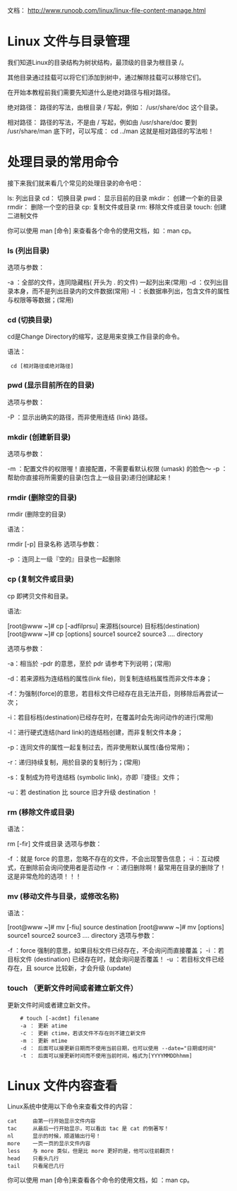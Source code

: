 

文档： http://www.runoob.com/linux/linux-file-content-manage.html

# Linux 文件与目录管理

我们知道Linux的目录结构为树状结构，最顶级的目录为根目录 /。

其他目录通过挂载可以将它们添加到树中，通过解除挂载可以移除它们。

在开始本教程前我们需要先知道什么是绝对路径与相对路径。

绝对路径：
路径的写法，由根目录 / 写起，例如： /usr/share/doc 这个目录。

相对路径：
路径的写法，不是由 / 写起，例如由 /usr/share/doc 要到 /usr/share/man 底下时，可以写成： cd ../man 这就是相对路径的写法啦！


# 处理目录的常用命令

接下来我们就来看几个常见的处理目录的命令吧：

ls:         列出目录
cd：        切换目录
pwd：       显示目前的目录
mkdir：     创建一个新的目录
rmdir：     删除一个空的目录
cp:         复制文件或目录
rm:         移除文件或目录
touch:       创建二进制文件

你可以使用 man [命令] 来查看各个命令的使用文档，如 ：man cp。


### ls      (列出目录)

选项与参数：

-a ：全部的文件，连同隐藏档( 开头为 . 的文件) 一起列出来(常用)
-d ：仅列出目录本身，而不是列出目录内的文件数据(常用)
-l ：长数据串列出，包含文件的属性与权限等等数据；(常用)


### cd (切换目录)

cd是Change Directory的缩写，这是用来变换工作目录的命令。

语法：
```
 cd [相对路径或绝对路径]
```

### pwd (显示目前所在的目录)

选项与参数：

-P ：显示出确实的路径，而非使用连结 (link) 路径。


### mkdir (创建新目录)

选项与参数：

-m ：配置文件的权限喔！直接配置，不需要看默认权限 (umask) 的脸色～
-p ：帮助你直接将所需要的目录(包含上一级目录)递归创建起来！



### rmdir (删除空的目录)

rmdir (删除空的目录)

语法：

 rmdir [-p] 目录名称
选项与参数：

-p ：连同上一级『空的』目录也一起删除



### cp (复制文件或目录)

cp 即拷贝文件和目录。

语法:

[root@www ~]# cp [-adfilprsu] 来源档(source) 目标档(destination)
[root@www ~]# cp [options] source1 source2 source3 .... directory

选项与参数：

-a：相当於 -pdr 的意思，至於 pdr 请参考下列说明；(常用)

-d：若来源档为连结档的属性(link file)，则复制连结档属性而非文件本身；

-f：为强制(force)的意思，若目标文件已经存在且无法开启，则移除后再尝试一次；

-i：若目标档(destination)已经存在时，在覆盖时会先询问动作的进行(常用)

-l：进行硬式连结(hard link)的连结档创建，而非复制文件本身；

-p：连同文件的属性一起复制过去，而非使用默认属性(备份常用)；

-r：递归持续复制，用於目录的复制行为；(常用)

-s：复制成为符号连结档 (symbolic link)，亦即『捷径』文件；

-u：若 destination 比 source 旧才升级 destination ！


### rm (移除文件或目录)

语法：

 rm [-fir] 文件或目录
选项与参数：

-f ：就是 force 的意思，忽略不存在的文件，不会出现警告信息；
-i ：互动模式，在删除前会询问使用者是否动作
-r ：递归删除啊！最常用在目录的删除了！这是非常危险的选项！！！


### mv (移动文件与目录，或修改名称)
语法：

[root@www ~]# mv [-fiu] source destination
[root@www ~]# mv [options] source1 source2 source3 .... directory
选项与参数：

-f ：force 强制的意思，如果目标文件已经存在，不会询问而直接覆盖；
-i ：若目标文件 (destination) 已经存在时，就会询问是否覆盖！
-u ：若目标文件已经存在，且 source 比较新，才会升级 (update)


### touch （更新文件时间或者建立新文件）

更新文件时间或者建立新文件。

```
	# touch [-acdmt] filename
	-a ： 更新 atime
	-c ： 更新 ctime，若该文件不存在则不建立新文件
	-m ： 更新 mtime
	-d ： 后面可以接更新日期而不使用当前日期，也可以使用 --date="日期或时间"
	-t ： 后面可以接更新时间而不使用当前时间，格式为[YYYYMMDDhhmm]

```



# Linux 文件内容查看

Linux系统中使用以下命令来查看文件的内容：

```
cat     由第一行开始显示文件内容
tac     从最后一行开始显示，可以看出 tac 是 cat 的倒著写！
nl      显示的时候，顺道输出行号！
more    一页一页的显示文件内容
less    与 more 类似，但是比 more 更好的是，他可以往前翻页！
head    只看头几行
tail    只看尾巴几行
```


你可以使用 man [命令]来查看各个命令的使用文档，如 ：man cp。







